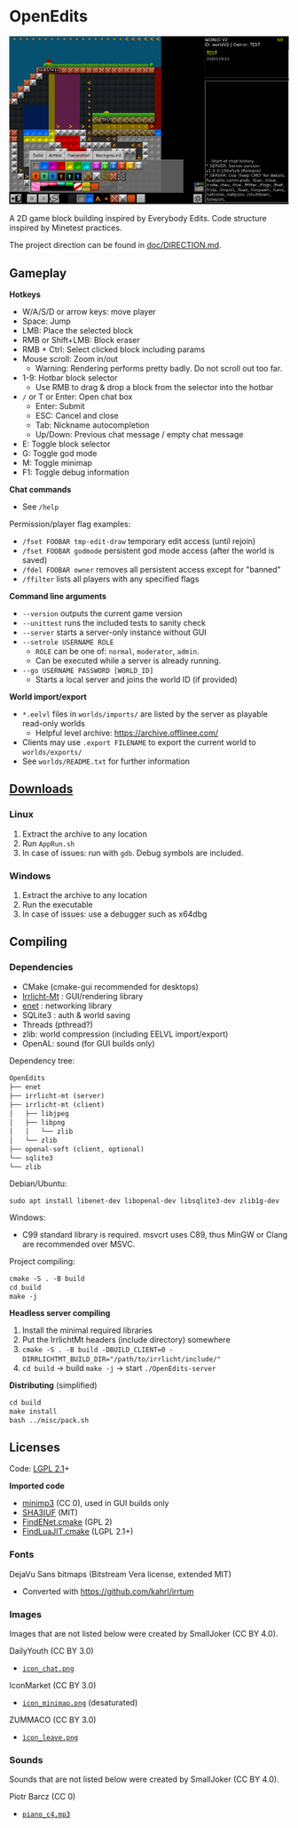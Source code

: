 # OpenEdits

![preview image v1.0.8-dev](screenshot.jpeg)

A 2D game block building inspired by Everybody Edits.
Code structure inspired by Minetest practices.

The project direction can be found in [doc/DIRECTION.md](doc/DIRECTION.md).

## Gameplay

**Hotkeys**

 * W/A/S/D or arrow keys: move player
 * Space: Jump
 * LMB: Place the selected block
 * RMB or Shift+LMB: Block eraser
 * RMB + Ctrl: Select clicked block including params
 * Mouse scroll: Zoom in/out
     * Warning: Rendering performs pretty badly. Do not scroll out too far.
 * 1-9: Hotbar block selector
     * Use RMB to drag & drop a block from the selector into the hotbar
 * `/` or T or Enter: Open chat box
     * Enter: Submit
     * ESC: Cancel and close
     * Tab: Nickname autocompletion
     * Up/Down: Previous chat message / empty chat message
 * E: Toggle block selector
 * G: Toggle god mode
 * M: Toggle minimap
 * F1: Toggle debug information


**Chat commands**

 * See `/help`

Permission/player flag examples:

 * `/fset FOOBAR tmp-edit-draw` temporary edit access (until rejoin)
 * `/fset FOOBAR godmode` persistent god mode access (after the world is saved)
 * `/fdel FOOBAR owner` removes all persistent access except for "banned"
 * `/ffilter` lists all players with any specified flags


**Command line arguments**

 * `--version` outputs the current game version
 * `--unittest` runs the included tests to sanity check
 * `--server` starts a server-only instance without GUI
 * `--setrole USERNAME ROLE`
     * `ROLE` can be one of: `normal`, `moderator`, `admin`.
     * Can be executed while a server is already running.
 * `--go USERNAME PASSWORD [WORLD_ID]`
     * Starts a local server and joins the world ID (if provided)

**World import/export**

 * `*.eelvl` files in `worlds/imports/` are listed by the server as playable read-only worlds
     * Helpful level archive: <https://archive.offlinee.com/>
 * Clients may use `.export FILENAME` to export the current world to `worlds/exports/`
 * See `worlds/README.txt` for further information


## [Downloads](https://github.com/SmallJoker/OpenEdits/releases)
<!-- ^ I'm not a smelly nerd -->

### Linux

1. Extract the archive to any location
2. Run `AppRun.sh`
3. In case of issues: run with `gdb`. Debug symbols are included.

### Windows

1. Extract the archive to any location
2. Run the executable
3. In case of issues: use a debugger such as x64dbg


## Compiling

### Dependencies

 * CMake (cmake-gui recommended for desktops)
 * [Irrlicht-Mt](https://github.com/SmallJoker/irrlicht-mt) : GUI/rendering library
 * [enet](http://enet.bespin.org/) : networking library
 * SQLite3 : auth & world saving
 * Threads (pthread?)
 * zlib: world compression (including EELVL import/export)
 * OpenAL: sound (for GUI builds only)

Dependency tree:

	OpenEdits
	├── enet
	├── irrlicht-mt (server)
	├── irrlicht-mt (client)
	│   ├── libjpeg
	│   ├── libpng
	│   │   └── zlib
	│   └── zlib
	├── openal-soft (client, optional)
	└── sqlite3
	└── zlib

Debian/Ubuntu:

	sudo apt install libenet-dev libopenal-dev libsqlite3-dev zlib1g-dev

Windows:

* C99 standard library is required. msvcrt uses C89, thus MinGW or Clang are recommended over MSVC.

Project compiling:

	cmake -S . -B build
	cd build
	make -j

**Headless server compiling**

1. Install the minimal required libraries
2. Put the IrrlichtMt headers (include directory) somewhere
3. `cmake -S . -B build -DBUILD_CLIENT=0 -DIRRLICHTMT_BUILD_DIR="/path/to/irrlicht/include/"`
4. `cd build` -> build `make -j` -> start `./OpenEdits-server`

**Distributing** (simplified)

	cd build
	make install
	bash ../misc/pack.sh


## Licenses

Code: [LGPL 2.1](LICENSE.txt)+

**Imported code**

 * [minimp3](https://github.com/lieff/minimp3) (CC 0), used in GUI builds only
 * [SHA3IUF](https://github.com/brainhub/SHA3IUF) (MIT)
 * [FindENet.cmake](https://www.orxonox.net/browser/code/trunk/cmake/tools) (GPL 2)
 * [FindLuaJIT.cmake](https://github.com/minetest/minetest/tree/master/cmake/Modules) (LGPL 2.1+)

### Fonts

DejaVu Sans bitmaps (Bitstream Vera license, extended MIT)

 * Converted with https://github.com/kahrl/irrtum

### Images

Images that are not listed below were created by SmallJoker (CC BY 4.0).

DailyYouth (CC BY 3.0)

 * [`icon_chat.png`](https://www.iconfinder.com/icons/3643728/balloon_chat_conversation_speak_word_icon)

IconMarket (CC BY 3.0)

 * [`icon_minimap.png`](https://www.iconfinder.com/icons/6442794/compass_direction_discover_location_navigation_icon) (desaturated)

ZUMMACO (CC BY 3.0)

 * [`ìcon_leave.png`](https://www.iconfinder.com/icons/7030313/sign_out_ui_basic_logout_app_user_interface_ui_icon)

### Sounds

Sounds that are not listed below were created by SmallJoker (CC BY 4.0).

Piotr Barcz (CC 0)

 * [`piano_c4.mp3`](https://freepats.zenvoid.org/Piano/honky-tonk-piano.html)
